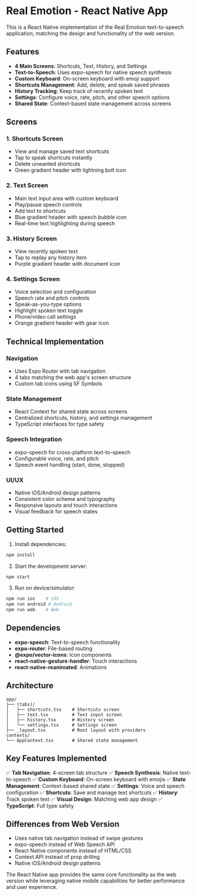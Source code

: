 # Real Emotion - React Native App

This is a React Native implementation of the Real Emotion text-to-speech application, matching the design and functionality of the web version.

## Features

- **4 Main Screens**: Shortcuts, Text, History, and Settings
- **Text-to-Speech**: Uses expo-speech for native speech synthesis
- **Custom Keyboard**: On-screen keyboard with emoji support
- **Shortcuts Management**: Add, delete, and speak saved phrases
- **History Tracking**: Keep track of recently spoken text
- **Settings**: Configure voice, rate, pitch, and other speech options
- **Shared State**: Context-based state management across screens

## Screens

### 1. Shortcuts Screen
- View and manage saved text shortcuts
- Tap to speak shortcuts instantly
- Delete unwanted shortcuts
- Green gradient header with lightning bolt icon

### 2. Text Screen
- Main text input area with custom keyboard
- Play/pause speech controls
- Add text to shortcuts
- Blue gradient header with speech bubble icon
- Real-time text highlighting during speech

### 3. History Screen
- View recently spoken text
- Tap to replay any history item
- Purple gradient header with document icon

### 4. Settings Screen
- Voice selection and configuration
- Speech rate and pitch controls
- Speak-as-you-type options
- Highlight spoken text toggle
- Phone/video call settings
- Orange gradient header with gear icon

## Technical Implementation

### Navigation
- Uses Expo Router with tab navigation
- 4 tabs matching the web app's screen structure
- Custom tab icons using SF Symbols

### State Management
- React Context for shared state across screens
- Centralized shortcuts, history, and settings management
- TypeScript interfaces for type safety

### Speech Integration
- expo-speech for cross-platform text-to-speech
- Configurable voice, rate, and pitch
- Speech event handling (start, done, stopped)

### UI/UX
- Native iOS/Android design patterns
- Consistent color scheme and typography
- Responsive layouts and touch interactions
- Visual feedback for speech states

## Getting Started

1. Install dependencies:
```bash
npm install
```

2. Start the development server:
```bash
npm start
```

3. Run on device/simulator:
```bash
npm run ios    # iOS
npm run android # Android
npm run web    # Web
```

## Dependencies

- **expo-speech**: Text-to-speech functionality
- **expo-router**: File-based routing
- **@expo/vector-icons**: Icon components
- **react-native-gesture-handler**: Touch interactions
- **react-native-reanimated**: Animations

## Architecture

```
app/
├── (tabs)/
│   ├── shortcuts.tsx    # Shortcuts screen
│   ├── text.tsx         # Text input screen
│   ├── history.tsx      # History screen
│   └── settings.tsx     # Settings screen
├── _layout.tsx          # Root layout with providers
contexts/
└── AppContext.tsx       # Shared state management
```

## Key Features Implemented

✅ **Tab Navigation**: 4-screen tab structure
✅ **Speech Synthesis**: Native text-to-speech
✅ **Custom Keyboard**: On-screen keyboard with emojis
✅ **State Management**: Context-based shared state
✅ **Settings**: Voice and speech configuration
✅ **Shortcuts**: Save and manage text shortcuts
✅ **History**: Track spoken text
✅ **Visual Design**: Matching web app design
✅ **TypeScript**: Full type safety

## Differences from Web Version

- Uses native tab navigation instead of swipe gestures
- expo-speech instead of Web Speech API
- React Native components instead of HTML/CSS
- Context API instead of prop drilling
- Native iOS/Android design patterns

The React Native app provides the same core functionality as the web version while leveraging native mobile capabilities for better performance and user experience.
